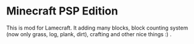 Minecraft PSP Edition
=====================
This is mod for Lamecraft. It adding many blocks, block counting system (now only grass, log, plank, dirt), crafting and other nice things :) . 
